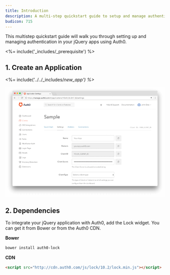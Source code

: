 ```yaml
---
title: Introduction
description: A multi-step quickstart guide to setup and manage authentication in your jQuery app using Auth0.
budicon: 715
---
```


This multistep quickstart guide will walk you through setting up and managing authentication in your jQuery apps using Auth0.

<%= include('_includes/_prerequisite') %>

## 1. Create an Application

<%= include('../../_includes/_new_app') %>_

![App Dashboard](/media/articles/angularjs/app_dashboard.png)

## 2. Dependencies

To integrate your jQuery application with Auth0, add the Lock widget. You can get it from Bower or from the Auth0 CDN.

**Bower**

```bash
bower install auth0-lock
```

**CDN**

```html
<script src="http://cdn.auth0.com/js/lock/10.2/lock.min.js"></script>
```